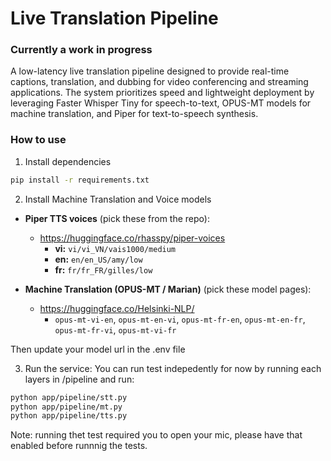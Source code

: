 # Live Translation Pipeline

### Currently a work in progress

A low-latency live translation pipeline designed to provide real-time captions, translation, and dubbing for video conferencing and streaming applications. The system prioritizes speed and lightweight deployment by leveraging Faster Whisper Tiny for speech-to-text, OPUS-MT models for machine translation, and Piper for text-to-speech synthesis.

### How to use
1. Install dependencies
```bash
pip install -r requirements.txt
```

2) Install Machine Translation and Voice models

- **Piper TTS voices** (pick these from the repo):
  - https://huggingface.co/rhasspy/piper-voices  
    - **vi:** `vi/vi_VN/vais1000/medium`  
    - **en:** `en/en_US/amy/low`  
    - **fr:** `fr/fr_FR/gilles/low`

- **Machine Translation (OPUS-MT / Marian)** (pick these model pages):
  - https://huggingface.co/Helsinki-NLP/  
    - `opus-mt-vi-en`, `opus-mt-en-vi`, `opus-mt-fr-en`, `opus-mt-en-fr`, `opus-mt-fr-vi`, `opus-mt-vi-fr`

Then update your model url in the .env file

3. Run the service:
You can run test indepedently for now by running each layers in /pipeline and run:
```bash
python app/pipeline/stt.py
python app/pipeline/mt.py
python app/pipeline/tts.py
```

Note: running thet test required you to open your mic, please have that enabled before runnnig the tests.

